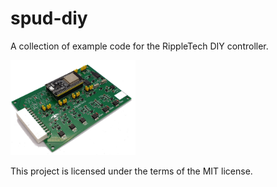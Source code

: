 # spud-diy

A collection of example code for the RippleTech DIY controller.

<img src="https://github.com/racleave/spud-diy/blob/main/spud.jpg" width="200">

This project is licensed under the terms of the MIT license.
